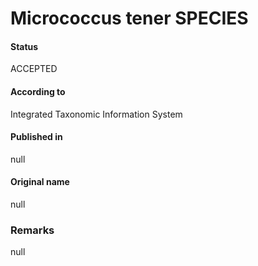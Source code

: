 Micrococcus tener SPECIES
=======

#### Status
ACCEPTED

#### According to
Integrated Taxonomic Information System

#### Published in
null

#### Original name
null

### Remarks
null